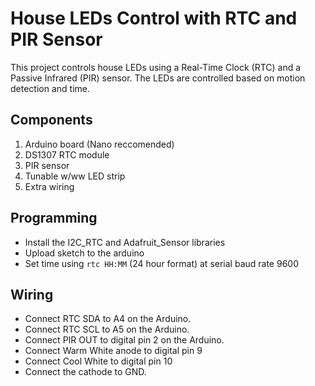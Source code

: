 
# House LEDs Control with RTC and PIR Sensor
This project controls house LEDs using a Real-Time Clock (RTC) and a Passive Infrared (PIR) sensor. The LEDs are controlled based on motion detection and time.

## Components
1. Arduino board (Nano reccomended)
2. DS1307 RTC module
3. PIR sensor
4. Tunable w/ww LED strip
5. Extra wiring

## Programming
- Install the I2C_RTC and Adafruit_Sensor libraries
- Upload sketch to the arduino
- Set time using `rtc HH:MM` (24 hour format) at serial baud rate 9600

## Wiring
- Connect RTC SDA to A4 on the Arduino.
- Connect RTC SCL to A5 on the Arduino.
- Connect PIR OUT to digital pin 2 on the Arduino.
- Connect Warm White anode to digital pin 9
- Connect Cool White to digital pin 10
- Connect the cathode to GND.
